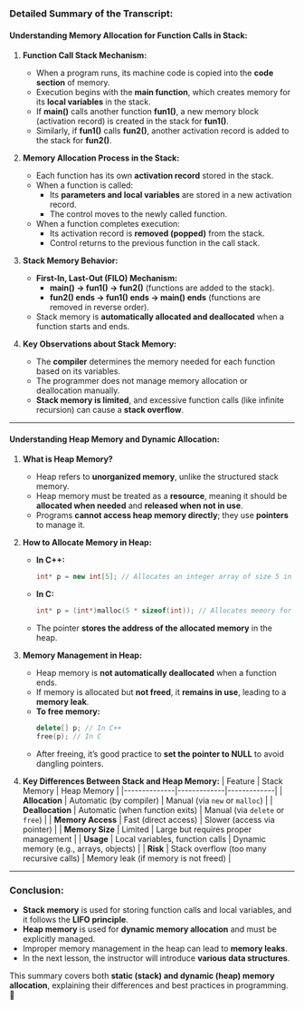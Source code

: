 ### **Detailed Summary of the Transcript:**

#### **Understanding Memory Allocation for Function Calls in Stack:**

1. **Function Call Stack Mechanism:**

   - When a program runs, its machine code is copied into the **code section** of memory.
   - Execution begins with the **main function**, which creates memory for its **local variables** in the stack.
   - If **main()** calls another function **fun1()**, a new memory block (activation record) is created in the stack for **fun1()**.
   - Similarly, if **fun1()** calls **fun2()**, another activation record is added to the stack for **fun2()**.

2. **Memory Allocation Process in the Stack:**

   - Each function has its own **activation record** stored in the stack.
   - When a function is called:
     - Its **parameters and local variables** are stored in a new activation record.
     - The control moves to the newly called function.
   - When a function completes execution:
     - Its activation record is **removed (popped)** from the stack.
     - Control returns to the previous function in the call stack.

3. **Stack Memory Behavior:**

   - **First-In, Last-Out (FILO) Mechanism:**
     - **main() → fun1() → fun2()** (functions are added to the stack).
     - **fun2() ends → fun1() ends → main() ends** (functions are removed in reverse order).
   - Stack memory is **automatically allocated and deallocated** when a function starts and ends.

4. **Key Observations about Stack Memory:**
   - The **compiler** determines the memory needed for each function based on its variables.
   - The programmer does not manage memory allocation or deallocation manually.
   - **Stack memory is limited**, and excessive function calls (like infinite recursion) can cause a **stack overflow**.

---

#### **Understanding Heap Memory and Dynamic Allocation:**

1. **What is Heap Memory?**

   - Heap refers to **unorganized memory**, unlike the structured stack memory.
   - Heap memory must be treated as a **resource**, meaning it should be **allocated when needed** and **released when not in use**.
   - Programs **cannot access heap memory directly**; they use **pointers** to manage it.

2. **How to Allocate Memory in Heap:**

   - **In C++:**
     ```cpp
     int* p = new int[5]; // Allocates an integer array of size 5 in heap
     ```
   - **In C:**
     ```c
     int* p = (int*)malloc(5 * sizeof(int)); // Allocates memory for an integer array of size 5
     ```
   - The pointer **stores the address of the allocated memory** in the heap.

3. **Memory Management in Heap:**

   - Heap memory is **not automatically deallocated** when a function ends.
   - If memory is allocated but **not freed**, it **remains in use**, leading to a **memory leak**.
   - **To free memory:**
     ```cpp
     delete[] p; // In C++
     free(p); // In C
     ```
   - After freeing, it’s good practice to **set the pointer to NULL** to avoid dangling pointers.

4. **Key Differences Between Stack and Heap Memory:**
   | Feature | Stack Memory | Heap Memory |
   |--------------|-------------|-------------|
   | **Allocation** | Automatic (by compiler) | Manual (via `new` or `malloc`) |
   | **Deallocation** | Automatic (when function exits) | Manual (via `delete` or `free`) |
   | **Memory Access** | Fast (direct access) | Slower (access via pointer) |
   | **Memory Size** | Limited | Large but requires proper management |
   | **Usage** | Local variables, function calls | Dynamic memory (e.g., arrays, objects) |
   | **Risk** | Stack overflow (too many recursive calls) | Memory leak (if memory is not freed) |

---

### **Conclusion:**

- **Stack memory** is used for storing function calls and local variables, and it follows the **LIFO principle**.
- **Heap memory** is used for **dynamic memory allocation** and must be explicitly managed.
- Improper memory management in the heap can lead to **memory leaks**.
- In the next lesson, the instructor will introduce **various data structures**.

This summary covers both **static (stack) and dynamic (heap) memory allocation**, explaining their differences and best practices in programming. 🚀
